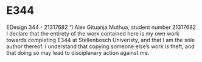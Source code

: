 # E344
EDesign 344 - 21317682
“I Alex Gituanja Muthua, student number 21317682
I declare that the entirety of the work contained here is my own work towards completing E344 at Stellenbosch
Univeristy, and that I am the sole author thereof. I understand that copying someone else’s work is
theft, and that doing so may lead to disciplanary action against me.
